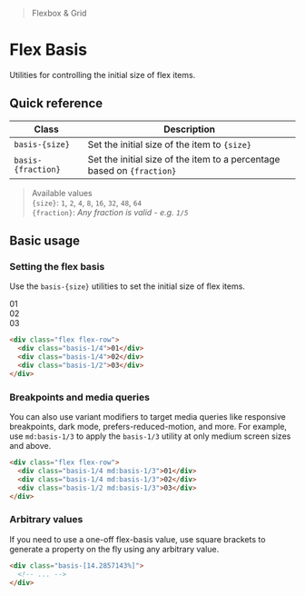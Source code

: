 > Flexbox & Grid

# Flex Basis
Utilities for controlling the initial size of flex items.

## Quick reference

| Class              | Description                                                            |
| ------------------ | ---------------------------------------------------------------------- |
| `basis-{size}`     | Set the initial size of the item to `{size}`                           |
| `basis-{fraction}` | Set the initial size of the item to a percentage based on `{fraction}` |

> Available values <br />
> `{size}`: `1`, `2`, `4`, `8`, `16`, `32`, `48`, `64` <br />
> `{fraction}`: _Any fraction is valid - e.g. `1/5`_

## Basic usage
### Setting the flex basis
Use the `basis-{size}` utilities to set the initial size of flex items.

<container>
  <box class="flex gap-24">
    <div class="basis-1/4 bg-fuchsia-500 ex-box">01</div>
    <div class="basis-1/4 bg-fuchsia-500 ex-box">02</div>
    <div class="basis-1/2 bg-fuchsia-500 ex-box">03</div>
  </box>
</container>

```html
<div class="flex flex-row">
  <div class="basis-1/4">01</div>
  <div class="basis-1/4">02</div>
  <div class="basis-1/2">03</div>
</div>
```

### Breakpoints and media queries
You can also use variant modifiers to target media queries like responsive breakpoints, dark mode, prefers-reduced-motion, and more. For example, use `md:basis-1/3` to apply the `basis-1/3` utility at only medium screen sizes and above.

```html
<div class="flex flex-row">
  <div class="basis-1/4 md:basis-1/3">01</div>
  <div class="basis-1/4 md:basis-1/3">02</div>
  <div class="basis-1/2 md:basis-1/3">03</div>
</div>
```

### Arbitrary values
If you need to use a one-off flex-basis value, use square brackets to generate a property on the fly using any arbitrary value.

```html
<div class="basis-[14.2857143%]">
  <!-- ... -->
</div>
```

